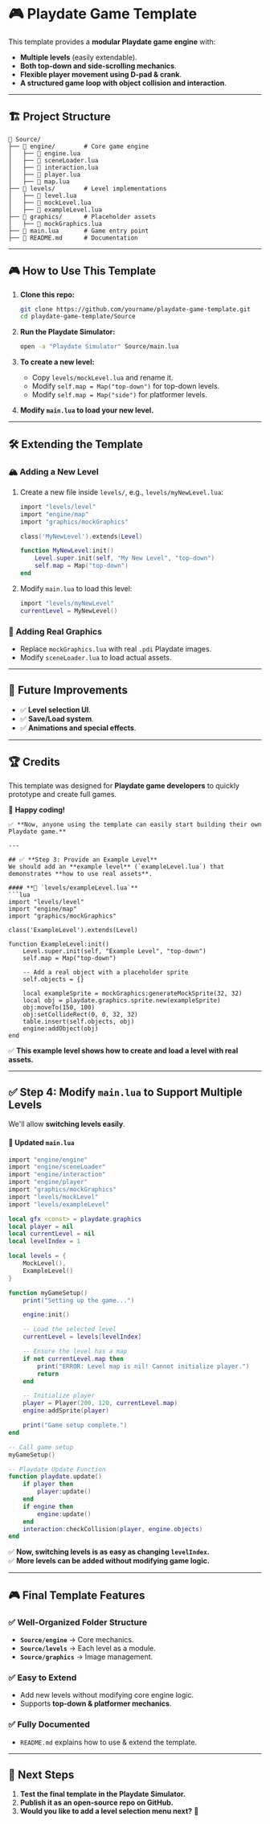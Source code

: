 # 🎮 Playdate Game Template

This template provides a **modular Playdate game engine** with:
- **Multiple levels** (easily extendable).
- **Both top-down and side-scrolling mechanics**.
- **Flexible player movement using D-pad & crank**.
- **A structured game loop with object collision and interaction**.

---

## 🏗️ **Project Structure**
```
📂 Source/
├── 📂 engine/        # Core game engine
│   ├── 📄 engine.lua
│   ├── 📄 sceneLoader.lua
│   ├── 📄 interaction.lua
│   ├── 📄 player.lua
│   ├── 📄 map.lua
├── 📂 levels/        # Level implementations
│   ├── 📄 level.lua
│   ├── 📄 mockLevel.lua
│   ├── 📄 exampleLevel.lua
├── 📂 graphics/      # Placeholder assets
│   ├── 📄 mockGraphics.lua
├── 📄 main.lua       # Game entry point
├── 📄 README.md      # Documentation
```

---

## 🎮 **How to Use This Template**
1. **Clone this repo:**
   ```sh
   git clone https://github.com/yourname/playdate-game-template.git
   cd playdate-game-template/Source
   ```

2. **Run the Playdate Simulator:**
   ```sh
   open -a "Playdate Simulator" Source/main.lua
   ```

3. **To create a new level:**
   - Copy `levels/mockLevel.lua` and rename it.
   - Modify `self.map = Map("top-down")` for top-down levels.
   - Modify `self.map = Map("side")` for platformer levels.

4. **Modify `main.lua` to load your new level.**

---

## 🛠 **Extending the Template**
### 🏔 Adding a New Level
1. Create a new file inside `levels/`, e.g., `levels/myNewLevel.lua`:
   ```lua
   import "levels/level"
   import "engine/map"
   import "graphics/mockGraphics"

   class('MyNewLevel').extends(Level)

   function MyNewLevel:init()
       Level.super.init(self, "My New Level", "top-down")
       self.map = Map("top-down")
   end
   ```

2. Modify `main.lua` to load this level:
   ```lua
   import "levels/myNewLevel"
   currentLevel = MyNewLevel()
   ```

### 🎨 Adding Real Graphics
- Replace `mockGraphics.lua` with real `.pdi` Playdate images.
- Modify `sceneLoader.lua` to load actual assets.

---

## 🚀 **Future Improvements**
- ✅ **Level selection UI**.
- ✅ **Save/Load system**.
- ✅ **Animations and special effects**.

---

## 🏆 **Credits**
This template was designed for **Playdate game developers** to quickly prototype and create full games.

🚀 **Happy coding!**
```
✅ **Now, anyone using the template can easily start building their own Playdate game.**  

---

## ✅ **Step 3: Provide an Example Level**
We should add an **example level** (`exampleLevel.lua`) that demonstrates **how to use real assets**.

#### **📄 `levels/exampleLevel.lua`**
```lua
import "levels/level"
import "engine/map"
import "graphics/mockGraphics"

class('ExampleLevel').extends(Level)

function ExampleLevel:init()
    Level.super.init(self, "Example Level", "top-down")
    self.map = Map("top-down")

    -- Add a real object with a placeholder sprite
    self.objects = {}

    local exampleSprite = mockGraphics:generateMockSprite(32, 32)
    local obj = playdate.graphics.sprite.new(exampleSprite)
    obj:moveTo(150, 100)
    obj:setCollideRect(0, 0, 32, 32)
    table.insert(self.objects, obj)
    engine:addObject(obj)
end
```
✅ **This example level shows how to create and load a level with real assets.**  

---

## ✅ **Step 4: Modify `main.lua` to Support Multiple Levels**
We'll allow **switching levels easily**.

#### **🔹 Updated `main.lua`**
```lua
import "engine/engine"
import "engine/sceneLoader"
import "engine/interaction"
import "engine/player"
import "graphics/mockGraphics"
import "levels/mockLevel"
import "levels/exampleLevel"

local gfx <const> = playdate.graphics
local player = nil
local currentLevel = nil
local levelIndex = 1

local levels = {
    MockLevel(),
    ExampleLevel()
}

function myGameSetup()
    print("Setting up the game...")

    engine:init()

    -- Load the selected level
    currentLevel = levels[levelIndex]

    -- Ensure the level has a map
    if not currentLevel.map then
        print("ERROR: Level map is nil! Cannot initialize player.")
        return
    end

    -- Initialize player
    player = Player(200, 120, currentLevel.map)
    engine:addSprite(player)

    print("Game setup complete.")
end

-- Call game setup
myGameSetup()

-- Playdate Update Function
function playdate.update()
    if player then
        player:update()
    end
    if engine then
        engine:update()
    end
    interaction:checkCollision(player, engine.objects)
end
```
✅ **Now, switching levels is as easy as changing `levelIndex`.**  
✅ **More levels can be added without modifying game logic.**  

---

## 🎮 **Final Template Features**
### ✅ **Well-Organized Folder Structure**
- **`Source/engine`** → Core mechanics.
- **`Source/levels`** → Each level as a module.
- **`Source/graphics`** → Image management.

### ✅ **Easy to Extend**
- Add new levels without modifying core engine logic.
- Supports **top-down & platformer mechanics**.

### ✅ **Fully Documented**
- `README.md` explains how to use & extend the template.

---

## 🚀 **Next Steps**
1. **Test the final template in the Playdate Simulator.**
2. **Publish it as an open-source repo on GitHub.**
3. **Would you like to add a level selection menu next?** 🚀  
